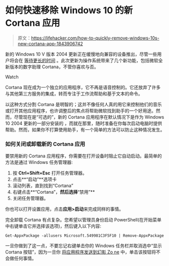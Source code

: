 # 如何快速移除 Windows 10 的新 Cortana 应用

> 原文：<https://lifehacker.com/how-to-quickly-remove-windows-10s-new-cortana-app-1843906742>

新的 Windows 10 V 版本 2004 更新正在缓慢地向兼容的设备推出，尽管一些用户将会在 [等待更长的时间](https://lifehacker.com/how-to-install-the-windows-10-may-2020-update-if-its-mi-1843732242) 。此次更新为操作系统带来了几个新功能，包括微软全新版本的数字助理 Cortana，不管你喜欢与否。

Watch

Cortana 现在成为一个独立的应用程序，它不再是语音控制的。它还放弃了许多与其他第三方服务的集成，转而专注于工作流帮助和基于文本的命令。

以这种方式分割 Cortana 是明智的；这并不像任何人真的用它来控制他们的音乐或打开其他应用程序，也许调整后的焦点将帮助微软找到助手的一个好用途。然而，尽管现在是“可选的”，新的 Cortana 应用程序在默认情况下是作为 Windows 10 2004 更新的一部分安装的 ，而就在那里，随时准备在你每次启动电脑时提供帮助。然而，如果你不打算使用助手，有一个简单的方法可以防止这种情况发生。

### 如何关闭或卸载新的 Cortana 应用

要禁用新的 Cortana 应用程序，你需要在打开设备时阻止它自动启动。最简单的方法是通过 Windows 任务管理器:

1.  按 **Ctrl+Shift+Esc** 打开任务管理器。
2.  点击**“启动”**选项卡
3.  滚动列表，直到找到“Cortana”
4.  右键点击**“Cortana”，**然后选择**“禁用”**
5.  关闭任务管理器。

你也可以打开设置应用，点击**应用>启动**来完成同样的事情。

完全卸载 Cortana 有点复杂。您希望以管理员身份启动 PowerShell(在开始菜单中右键单击它并选择该选项)，然后键入以下内容:

`Get-AppxPackage -allusers Microsoft.549981C3F5F10 | Remove-AppxPackage`

一旦你做到了这一点，不要忘记右键单击你的 Windows 任务栏并取消选中“显示 Cortana 按钮”，因为一旦你 [将应用程序发送到幻影 Zo ne](https://www.youtube.com/watch?v=2u3eQc_rx54) 中，单击该按钮将不会做任何事情。